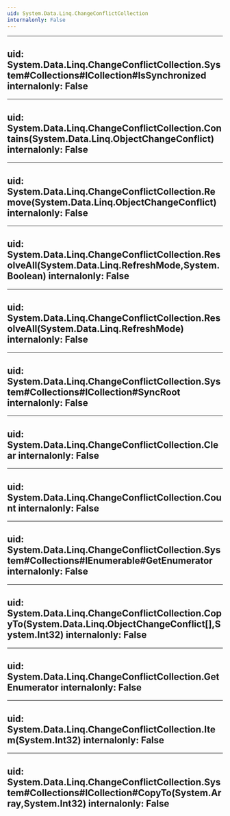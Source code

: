 ```yaml
---
uid: System.Data.Linq.ChangeConflictCollection
internalonly: False
---
```


---
uid: System.Data.Linq.ChangeConflictCollection.System#Collections#ICollection#IsSynchronized
internalonly: False
---

---
uid: System.Data.Linq.ChangeConflictCollection.Contains(System.Data.Linq.ObjectChangeConflict)
internalonly: False
---

---
uid: System.Data.Linq.ChangeConflictCollection.Remove(System.Data.Linq.ObjectChangeConflict)
internalonly: False
---

---
uid: System.Data.Linq.ChangeConflictCollection.ResolveAll(System.Data.Linq.RefreshMode,System.Boolean)
internalonly: False
---

---
uid: System.Data.Linq.ChangeConflictCollection.ResolveAll(System.Data.Linq.RefreshMode)
internalonly: False
---

---
uid: System.Data.Linq.ChangeConflictCollection.System#Collections#ICollection#SyncRoot
internalonly: False
---

---
uid: System.Data.Linq.ChangeConflictCollection.Clear
internalonly: False
---

---
uid: System.Data.Linq.ChangeConflictCollection.Count
internalonly: False
---

---
uid: System.Data.Linq.ChangeConflictCollection.System#Collections#IEnumerable#GetEnumerator
internalonly: False
---

---
uid: System.Data.Linq.ChangeConflictCollection.CopyTo(System.Data.Linq.ObjectChangeConflict[],System.Int32)
internalonly: False
---

---
uid: System.Data.Linq.ChangeConflictCollection.GetEnumerator
internalonly: False
---

---
uid: System.Data.Linq.ChangeConflictCollection.Item(System.Int32)
internalonly: False
---

---
uid: System.Data.Linq.ChangeConflictCollection.System#Collections#ICollection#CopyTo(System.Array,System.Int32)
internalonly: False
---
